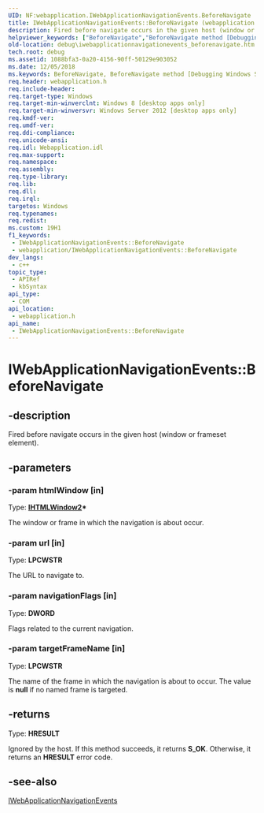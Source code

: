 ```yaml
---
UID: NF:webapplication.IWebApplicationNavigationEvents.BeforeNavigate
title: IWebApplicationNavigationEvents::BeforeNavigate (webapplication.h)
description: Fired before navigate occurs in the given host (window or frameset element).
helpviewer_keywords: ["BeforeNavigate","BeforeNavigate method [Debugging Windows Store apps]","BeforeNavigate method [Debugging Windows Store apps]","IWebApplicationNavigationEvents interface","IWebApplicationNavigationEvents interface [Debugging Windows Store apps]","BeforeNavigate method","IWebApplicationNavigationEvents.BeforeNavigate","IWebApplicationNavigationEvents::BeforeNavigate","debug.iwebapplicationnavigationevents_beforenavigate","webapplication/IWebApplicationNavigationEvents::BeforeNavigate"]
old-location: debug\iwebapplicationnavigationevents_beforenavigate.htm
tech.root: debug
ms.assetid: 1088bfa3-0a20-4156-90ff-50129e903052
ms.date: 12/05/2018
ms.keywords: BeforeNavigate, BeforeNavigate method [Debugging Windows Store apps], BeforeNavigate method [Debugging Windows Store apps],IWebApplicationNavigationEvents interface, IWebApplicationNavigationEvents interface [Debugging Windows Store apps],BeforeNavigate method, IWebApplicationNavigationEvents.BeforeNavigate, IWebApplicationNavigationEvents::BeforeNavigate, debug.iwebapplicationnavigationevents_beforenavigate, webapplication/IWebApplicationNavigationEvents::BeforeNavigate
req.header: webapplication.h
req.include-header: 
req.target-type: Windows
req.target-min-winverclnt: Windows 8 [desktop apps only]
req.target-min-winversvr: Windows Server 2012 [desktop apps only]
req.kmdf-ver: 
req.umdf-ver: 
req.ddi-compliance: 
req.unicode-ansi: 
req.idl: Webapplication.idl
req.max-support: 
req.namespace: 
req.assembly: 
req.type-library: 
req.lib: 
req.dll: 
req.irql: 
targetos: Windows
req.typenames: 
req.redist: 
ms.custom: 19H1
f1_keywords:
 - IWebApplicationNavigationEvents::BeforeNavigate
 - webapplication/IWebApplicationNavigationEvents::BeforeNavigate
dev_langs:
 - c++
topic_type:
 - APIRef
 - kbSyntax
api_type:
 - COM
api_location:
 - webapplication.h
api_name:
 - IWebApplicationNavigationEvents::BeforeNavigate
---
```


# IWebApplicationNavigationEvents::BeforeNavigate


## -description

Fired before navigate occurs in the given host (window or frameset element).

## -parameters

### -param htmlWindow [in]

Type: <b><a href="/previous-versions/windows/internet-explorer/ie-developer/platform-apis/aa741505(v=vs.85)">IHTMLWindow2</a>*</b>

The window or frame in which the navigation is about occur.

### -param url [in]

Type: <b>LPCWSTR</b>

The URL to navigate to.

### -param navigationFlags [in]

Type: <b>DWORD</b>

Flags related to the current navigation.

### -param targetFrameName [in]

Type: <b>LPCWSTR</b>

The name of the frame in which the navigation is about to occur. The value is <b>null</b> if no named frame is targeted.

## -returns

Type: <b>HRESULT</b>

Ignored by the host. If this method succeeds, it returns <b>S_OK</b>. Otherwise, it returns an <b>HRESULT</b> error code.

## -see-also

<a href="/previous-versions/windows/desktop/api/webapplication/nn-webapplication-iwebapplicationnavigationevents">IWebApplicationNavigationEvents</a>

